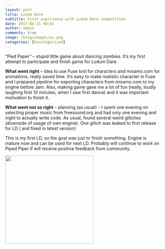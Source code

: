 ```yaml
---
layout: post
title: Ludum Dare
subtitle: First expirience with Ludum Dare competition
date: 2017-04-21 00:01
author: admin
comments: true
image: /blog/images/ai.png
categories: [Uncategorized]
---
```


“Pied Paper” – stupid little game about dancing zombies. It’s my first attempt to participate and finish game for Ludum Dare.

**What went right** – Idea to use Fuse tool for characters and mixamo.com for animations, really saved time. It’s easy to make realistic character in Fuse and I prepared pipeline for exporting characters from mixamo.com to my engine before Jam. Also, making game gave me a lot of fun (really, loudly laughing first 10 minutes, when I saw first dance) and it was important motivation to finish it.

**What went not so right**  –  planning (as usual) – I spent one evening on selecting proper music from freesound.org and had only one evening and night to actually write code. As usual, found several weird glitches (downside of usage of own engine). One glitch was leaked to first release for LD ( and fixed in latest version)

This is my first LD, so the goal was just to finish something. Engine is mature now and can be used for next LD. Probably will continue to work on Piped Piper if will receive positive feedback from community.

<a href="http://ludumdare.com/compo/wp-content/uploads/2015/04/pied_piper.gif"><img src="http://ludumdare.com/compo/wp-content/uploads/2015/04/pied_piper.gif" width="284" alt="" /></a>
